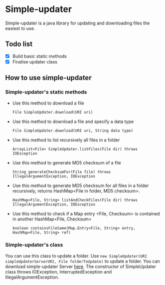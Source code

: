 # Simple-updater

Simple-updater is a java library for updating and downloading files the easiest to use.

## Todo list

- [x] Build basic static methods
- [x] Finalise updater class
## How to use simple-updater
### Simple-updater's static methods

- Use this method to download a file
  ```
  File SimpleUpdater.download(URI uri)
  ```
- Use this method to download a file and specify a data type
  ```
  File SimpleUpdater.download(URI uri, String data type)
  ```
- Use this method to list recursively all files in a folder
  ```
  ArrayList<File> SimpleUpdater.listFiles(File dir) throws IOException
  ```
- Use this method to generate MD5 checksum of a file
  ```
  String generateChecksumFor(File file) throws IllegalArgumentException, IOException
  ```
- Use this method to generate MD5 checksum for all files in a folder recursively,
  returns HashMap<File in folder, MD5 checksum>.
  ```
  HashMap<File, String> listAndCheckFiles(File dir) throws IllegalArgumentException, IOException 
  ```
- Use this method to check if a Map entry <File, Checksum> is contained in another HashMap<File, Checksum>
  ```
  boolean containsFileSame(Map.Entry<File, String> entry, HashMap<File, String> ref)
  ```
### Simple-updater's class

You can use this class to update a folder. Use ``` new SimpleUpdater(URI simpleUpdaterServerURI, File folderToUpdate) ``` to update a folder. You can download simple-updater Server [here](https://github.com/IGOLTA/simple-updater-Server). The constructor of SimpleUpdater class throws IOException, InterruptedException and IllegalArgumentException.
